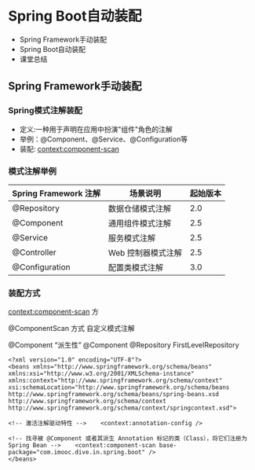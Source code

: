 # Spring Boot自动装配

* Spring Framework手动装配
* Spring Boot自动装配
* 课堂总结



## Spring Framework手动装配

### Spring模式注解装配

* 定义:一种用于声明在应用中扮演"组件"角色的注解
* 举例：@Component、@Service、@Configuration等
* 装配: <context:component-scan> 



### 模式注解举例

| Spring Framework 注解 | 场景说明           | 起始版本 |
| --------------------- | ------------------ | -------- |
| @Repository           | 数据仓储模式注解   | 2.0      |
| @Component            | 通用组件模式注解   | 2.5      |
| @Service              | 服务模式注解       | 2.5      |
| @Controller           | Web 控制器模式注解 | 2.5      |
| @Configuration        | 配置类模式注解     | 3.0      |

### 装配方式

<context:component-scan> 方

<?xml version="1.0" encoding="UTF-8"?> <beans xmlns="http://www.springframework.org/schema/beans"       xmlns:xsi="http://www.w3.org/2001/XMLSchema-instance"

@ComponentScan 方式 
  自定义模式注解 

@Component “派生性” 
@Component
@Repository
FirstLevelRepository


    <?xml version="1.0" encoding="UTF-8"?> 
    <beans xmlns="http://www.springframework.org/schema/beans"       xmlns:xsi="http://www.w3.org/2001/XMLSchema-instance"  xmlns:context="http://www.springframework.org/schema/context"       xsi:schemaLocation="http://www.springframework.org/schema/beans http://www.springframework.org/schema/beans/spring-beans.xsd    http://www.springframework.org/schema/context http://www.springframework.org/schema/context/springcontext.xsd">
     
    <!-- 激活注解驱动特性 -->    <context:annotation-config />
     
    <!-- 找寻被 @Component 或者其派生 Annotation 标记的类（Class），将它们注册为 Spring Bean -->    <context:component-scan base-package="com.imooc.dive.in.spring.boot" />
    </beans>


